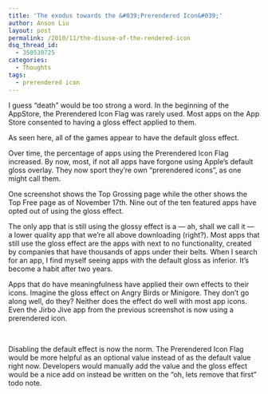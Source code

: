 ```yaml
---
title: 'The exodus towards the &#039;Prerendered Icon&#039;'
author: Anson Liu
layout: post
permalink: /2010/11/the-disuse-of-the-rendered-icon
dsq_thread_id:
  - 350530725
categories:
  - Thoughts
tags:
  - prerendered icon
---
```

I guess &#8220;death&#8221; would be too strong a word. In the beginning of the AppStore, the Prerendered Icon Flag was rarely used. Most apps on the App Store consented to having a gloss effect applied to them.

<img class="alignleft size-full wp-image-241" title="games category" src="https://i2.wp.com/apparentetch.com/wp-content/uploads/2010/11/games-category.jpg?resize=160%2C240" alt="" data-recalc-dims="1" />As seen here, all of the games appear to have the default gloss effect.

Over time, the percentage of apps using the Prerendered Icon Flag increased. By now, most, if not all apps have forgone using Apple&#8217;s default gloss overlay. They now sport they&#8217;re own &#8220;prerendered icons&#8221;, as one might call them.

One screenshot shows the Top Grossing page while the other shows the Top Free page as of November 17th. Nine out of the ten featured apps have opted out of using the gloss effect.

The only app that is still using the glossy effect is a — ah, shall we call it — a lower quality app that we&#8217;re all above downloading (right?). Most apps that still use the gloss effect are the apps with next to no functionality, created by companies that have thousands of apps under their belts. When I search for an app, I find myself seeing apps with the default gloss as inferior. It&#8217;s become a habit after two years.

Apps that do have meaningfulness have applied their own effects to their icons. Imagine the gloss effect on Angry Birds or Minigore. They don&#8217;t go along well, do they? Neither does the effect do well with most app icons. Even the Jirbo Jive app from the previous screenshot is now using a prerendered icon.

<img class="alignnone" title="top grossing" src="https://i2.wp.com/apparentetch.com/wp-content/uploads/2010/11/top-grossing.png?resize=150%2C225" alt="" data-recalc-dims="1" /> <img class="size-full wp-image-258 alignnone" title="top free" src="https://i2.wp.com/apparentetch.com/wp-content/uploads/2010/11/top-free.png?resize=150%2C225" alt="" data-recalc-dims="1" /> <img class="alignnone size-full wp-image-261" title="current jirbo icon" src="https://i0.wp.com/apparentetch.com/wp-content/uploads/2010/11/current-jirbo-icon.png?resize=100%2C33" alt="" data-recalc-dims="1" />

Disabling the default effect is now the norm. The Prerendered Icon Flag would be more helpful as an optional value instead of as the default value right now. Developers would manually add the value and the gloss effect would be a nice add on instead be written on the &#8220;oh, lets remove that first&#8221; todo note.